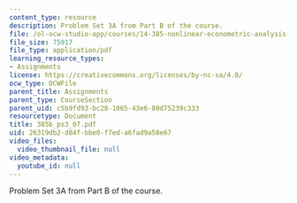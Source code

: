 ```yaml
---
content_type: resource
description: Problem Set 3A from Part B of the course.
file: /ol-ocw-studio-app/courses/14-385-nonlinear-econometric-analysis-fall-2007/26319db2d84fbbe0f7eda6fad9a58e67_385b_ps3_07.pdf
file_size: 75917
file_type: application/pdf
learning_resource_types:
- Assignments
license: https://creativecommons.org/licenses/by-nc-sa/4.0/
ocw_type: OCWFile
parent_title: Assignments
parent_type: CourseSection
parent_uid: c5b9fd93-bc28-1065-43e6-80d75239c333
resourcetype: Document
title: 385b_ps3_07.pdf
uid: 26319db2-d84f-bbe0-f7ed-a6fad9a58e67
video_files:
  video_thumbnail_file: null
video_metadata:
  youtube_id: null
---
```

Problem Set 3A from Part B of the course.